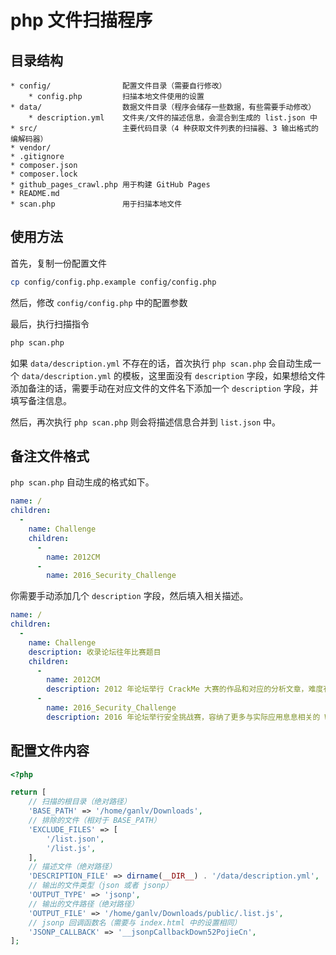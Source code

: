 # php 文件扫描程序

## 目录结构

```plain
* config/                配置文件目录（需要自行修改）
    * config.php         扫描本地文件使用的设置
* data/                  数据文件目录（程序会储存一些数据，有些需要手动修改）
    * description.yml    文件夹/文件的描述信息，会混合到生成的 list.json 中
* src/                   主要代码目录（4 种获取文件列表的扫描器、3 输出格式的编解码器）
* vendor/
* .gitignore
* composer.json
* composer.lock
* github_pages_crawl.php 用于构建 GitHub Pages
* README.md
* scan.php               用于扫描本地文件
```

## 使用方法

首先，复制一份配置文件

```bash
cp config/config.php.example config/config.php
```

然后，修改 `config/config.php` 中的配置参数

最后，执行扫描指令

```bash
php scan.php
```

如果 `data/description.yml` 不存在的话，首次执行 `php scan.php` 会自动生成一个 `data/description.yml` 的模板，这里面没有 `description` 字段，如果想给文件添加备注的话，需要手动在对应文件的文件名下添加一个 `description` 字段，并填写备注信息。

然后，再次执行 `php scan.php` 则会将描述信息合并到 `list.json` 中。

## 备注文件格式

`php scan.php` 自动生成的格式如下。

```yaml
name: /
children:
  -
    name: Challenge
    children:
      -
        name: 2012CM
      -
        name: 2016_Security_Challenge
```

你需要手动添加几个 `description` 字段，然后填入相关描述。

```yaml
name: /
children:
  -
    name: Challenge
    description: 收录论坛往年比赛题目
    children:
      -
        name: 2012CM
        description: 2012 年论坛举行 CrackMe 大赛的作品和对应的分析文章，难度有易、中、难，大家任选学习
      -
        name: 2016_Security_Challenge
        description: 2016 年论坛举行安全挑战赛，容纳了更多与实际应用息息相关的 Windows、移动安全相关考题，欢迎大家学习
```

## 配置文件内容

```php
<?php

return [
    // 扫描的根目录（绝对路径）
    'BASE_PATH' => '/home/ganlv/Downloads',
    // 排除的文件（相对于 BASE_PATH）
    'EXCLUDE_FILES' => [
        '/list.json',
        '/list.js',
    ],
    // 描述文件（绝对路径）
    'DESCRIPTION_FILE' => dirname(__DIR__) . '/data/description.yml',
    // 输出的文件类型（json 或者 jsonp）
    'OUTPUT_TYPE' => 'jsonp',
    // 输出的文件路径（绝对路径）
    'OUTPUT_FILE' => '/home/ganlv/Downloads/public/.list.js',
    // jsonp 回调函数名（需要与 index.html 中的设置相同）
    'JSONP_CALLBACK' => '__jsonpCallbackDown52PojieCn',
];
```
